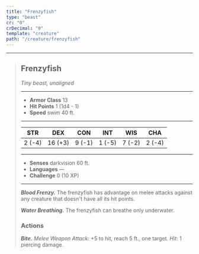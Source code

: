 ```yaml
---
title: "Frenzyfish"
type: "beast"
cr: "0"
crDecimal: "0"
template: "creature"
path: "/creature/frenzyfish"
---
```


___
>
> ## Frenzyfish
>*Tiny beast, unaligned*
> ___
>
> - **Armor Class** 13
> - **Hit Points** 1 (1d4 - 1)
> - **Speed** swim 40 ft.
>___
>
>|STR|DEX|CON|INT|WIS|CHA|
>|:---:|:---:|:---:|:---:|:---:|:---:|
>|2 (-4)|16 (+3)|9 (-1)|1 (-5)|7 (-2)|2 (-4)|
>___
>
> - **Senses** darkvision 60 ft.
> - **Languages** —
> - **Challenge** 0 (10 XP)
> ___
>
>
> ***Blood Frenzy.*** The frenzyfish has advantage on melee attacks against any creature that doesn't have all its hit points.
>
> ***Water Breathing.*** The frenzyfish can breathe only underwater.
>
> ### Actions
> ***Bite.*** *Melee Weapon Attack:* +5 to hit, reach 5 ft., one target. *Hit:* 1 piercing damage.
